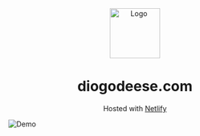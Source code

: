 <div align="center">
  <img alt="Logo" src="" width="100" />
</div>
<h1 align="center">
  diogodeese.com
</h1>
<p align="center">
  Hosted with <a href="https://www.netlify.com/" target="_blank">Netlify</a>
</p>
<p align="center">
</p>

![Demo](https://raw.githubusercontent.com/diogodeese/Portfolio/blob/master/src/assets/Demo.png)
